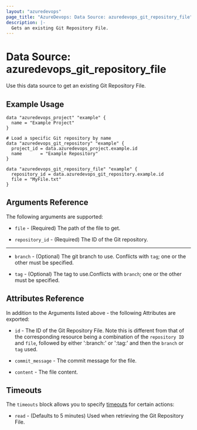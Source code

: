 ```yaml
---
layout: "azuredevops"
page_title: "AzureDevops: Data Source: azuredevops_git_repository_file"
description: |-
  Gets an existing Git Repository File.
---
```


# Data Source: azuredevops_git_repository_file

Use this data source to get an existing Git Repository File.

## Example Usage

```hcl
data "azuredevops_project" "example" {
  name = "Example Project"
}

# Load a specific Git repository by name
data "azuredevops_git_repository" "example" {
  project_id = data.azuredevops_project.example.id
  name       = "Example Repository"
}

data "azuredevops_git_repository_file" "example" {
  repository_id = data.azuredevops_git_repository.example.id
  file = "MyFile.txt"
}
```

## Arguments Reference

The following arguments are supported:

* `file` - (Required) The path of the file to get.

* `repository_id` - (Required) The ID of the Git repository.

---

* `branch` - (Optional) The git branch to use. Conflicts with `tag`; one or the other must be specified.

* `tag` - (Optional) The tag to use.Conflicts with `branch`; one or the other must be specified.

## Attributes Reference

In addition to the Arguments listed above - the following Attributes are exported:

* `id` - The ID of the Git Repository File. Note this is different from that of the corresponding resource being a combination of the `repository ID` and `file`, followed by either ':branch:' or ':tag:' and then the `branch` or `tag` used.

* `commit_message` - The commit message for the file.

* `content` - The file content.

## Timeouts

The `timeouts` block allows you to specify [timeouts](https://developer.hashicorp.com/terraform/language/resources/syntax#operation-timeouts) for certain actions:

* `read` - (Defaults to 5 minutes) Used when retrieving the Git Repository File.
